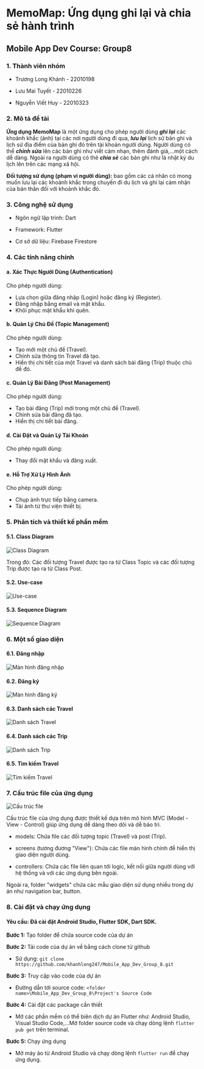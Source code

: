 # MemoMap: Ứng dụng ghi lại và chia sẻ hành trình

## Mobile App Dev Course: Group8

### 1. Thành viên nhóm

- Trương Long Khánh - 22010198

- Lưu Mai Tuyết - 22010226

- Nguyễn Viết Huy - 22010323

### 2. Mô tả đề tài

**Ứng dụng MemoMap** là một ứng dụng cho phép người dùng ***ghi lại*** các khoảnh khắc (ảnh) tại các nơi người dùng đi qua, ***lưu lại*** lịch sử bản ghi và lịch sử địa điểm của bản ghi đó trên tài khoản người dùng. Người dùng có thể ***chỉnh sửa*** lên các bản ghi như viết cảm nhạn, thêm đánh giá,...một cách dễ dàng. Ngoài ra người dùng có thẻ ***chia sẻ*** các bản ghi như là nhật ký du lịch lên trên các mạng xã hội.

**Đối tượng sử dụng (phạm vi người dùng):** bao gồm các cá nhân có mong muốn lưu lại các khoảnh khắc trong chuyến đi du lịch và ghi lại cảm nhận của bản thân đối với khoảnh khắc đó.

### 3. Công nghệ sử dụng

- Ngôn ngữ lập trình: Dart
  
- Framework: Flutter

- Cơ sở dữ liệu: Firebase Firestore

### 4. Các tính năng chính
  
#### a. Xác Thực Người Dùng (Authentication)

Cho phép người dùng:
-	Lựa chọn giữa đăng nhập (Login) hoặc đăng ký (Register).
-	Đăng nhập bằng email và mật khẩu.
-	Khôi phục mật khẩu khi quên.
       
#### b. Quản Lý Chủ Đề (Topic Management)

Cho phép người dùng:
-	Tạo mới một chủ đề (Travel).
-	Chỉnh sửa thông tin Travel đã tạo.
-	Hiển thị chi tiết của một Travel và danh sách bài đăng (Trip) thuộc chủ đề đó.

#### c. Quản Lý Bài Đăng (Post Management)

Cho phép người dùng:
- Tạo bài đăng (Trip) mới trong một chủ đề (Travel).
- Chỉnh sửa bài đăng đã tạo.
- Hiển thị chi tiết bài đăng.

#### d. Cài Đặt và Quản Lý Tài Khoản

Cho phép người dùng:
- Thay đổi mật khẩu và đăng xuất.

#### e. Hỗ Trợ Xử Lý Hình Ảnh

Cho phép người dùng:
- Chụp ảnh trực tiếp bằng camera.
- Tải ảnh từ thư viện thiết bị.

### 5. Phân tích và thiết kế phần mềm

#### 5.1. Class Diagram

![Class Diagram](https://imgur.com/vIDWyNQ.png)

Trong đó: Các đối tượng Travel được tạo ra từ Class Topic và các đối tượng Trip được tạo ra từ Class Post.

#### 5.2. Use-case

![Use-case](https://imgur.com/PChNF1Q.png)

#### 5.3. Sequence Diagram

![Sequence Diagram](https://imgur.com/VlXYT3h.png)

### 6. Một số giao diện

#### 6.1. Đăng nhập

![Màn hình đăng nhập](https://imgur.com/ilWPHQR.png)

#### 6.2. Đăng ký

![Màn hình đăng ký](https://imgur.com/VtQKdhR.png)

#### 6.3. Danh sách các Travel

![Danh sách Travel](https://imgur.com/OeDBpkT.png)

#### 6.4. Danh sách các Trip

![Danh sách Trip](https://imgur.com/fPzEklB.png)

#### 6.5. Tìm kiếm Travel

![Tìm kiếm Travel](https://imgur.com/265q6Y5.png)

### 7. Cấu trúc file của ứng dụng

![Cấu trúc file](https://imgur.com/MfzZdhv.png)

Cấu trúc file của ứng dụng được thiết kế dựa trên mô hình MVC (Model - View - Control) giúp ứng dụng dễ dàng theo dõi và dễ bảo trì.

- models: Chứa file các đối tượng topic (Travel) và post (Trip).

- screens (tương đương "View"): Chứa các file màn hình chính để hiển thị giao diện người dùng.

- controllers: Chứa các file liên quan tới logic, kết nối giữa người dùng với hệ thống và với các ứng dụng bên ngoài.

Ngoài ra, folder "widgets" chứa các mẫu giao diện sử dụng nhiều trong dự án như navigation bar, button.

### 8. Cài đặt và chạy ứng dụng

#### Yêu cầu: Đã cài đặt Android Studio, Flutter SDK, Dart SDK.

**Bước 1:** Tạo folder để chứa source code của dự án

**Bước 2:** Tải code của dự án về bằng cách clone từ github

- Sử dụng: `git clone https://github.com/khanhlong247/Mobile_App_Dev_Group_8.git`

**Bước 3:** Truy cập vào code của dự án

- Đường dẫn tới source code: `<folder name>\Mobile_App_Dev_Group_8\Project's Source Code`

**Bước 4:** Cài đặt các package cần thiết

- Mở các phần mềm có thể biên dịch dự án Flutter như: Android Studio, Visual Studio Code,...Mở folder source code và chạy dòng lệnh `flutter pub get` trên terminal.

**Bước 5:** Chạy ứng dụng

- Mở máy ảo từ Android Studio và chạy dòng lệnh `flutter run` để chạy ứng dụng.
